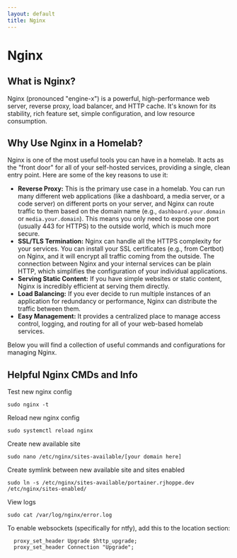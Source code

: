 ```yaml
---
layout: default
title: Nginx
---
```


# Nginx

## What is Nginx?

Nginx (pronounced "engine-x") is a powerful, high-performance web server, reverse proxy, load balancer, and HTTP cache. It's known for its stability, rich feature set, simple configuration, and low resource consumption.

## Why Use Nginx in a Homelab?

Nginx is one of the most useful tools you can have in a homelab. It acts as the "front door" for all of your self-hosted services, providing a single, clean entry point. Here are some of the key reasons to use it:

*   **Reverse Proxy:** This is the primary use case in a homelab. You can run many different web applications (like a dashboard, a media server, or a code server) on different ports on your server, and Nginx can route traffic to them based on the domain name (e.g., `dashboard.your.domain` or `media.your.domain`). This means you only need to expose one port (usually 443 for HTTPS) to the outside world, which is much more secure.
*   **SSL/TLS Termination:** Nginx can handle all the HTTPS complexity for your services. You can install your SSL certificates (e.g., from Certbot) on Nginx, and it will encrypt all traffic coming from the outside. The connection between Nginx and your internal services can be plain HTTP, which simplifies the configuration of your individual applications.
*   **Serving Static Content:** If you have simple websites or static content, Nginx is incredibly efficient at serving them directly.
*   **Load Balancing:** If you ever decide to run multiple instances of an application for redundancy or performance, Nginx can distribute the traffic between them.
*   **Easy Management:** It provides a centralized place to manage access control, logging, and routing for all of your web-based homelab services.

Below you will find a collection of useful commands and configurations for managing Nginx.

## Helpful Nginx CMDs and Info

Test new nginx config
```
sudo nginx -t
```

Reload new nginx config
```
sudo systemctl reload nginx
```

Create new available site
```
sudo nano /etc/nginx/sites-available/[your domain here]
```

Create symlink between new available site and sites enabled
```
sudo ln -s /etc/nginx/sites-available/portainer.rjhoppe.dev /etc/nginx/sites-enabled/
```

View logs
```
sudo cat /var/log/nginx/error.log
```

To enable websockets (specifically for ntfy), add this to the location section:
```
  proxy_set_header Upgrade $http_upgrade;
  proxy_set_header Connection "Upgrade";
```
